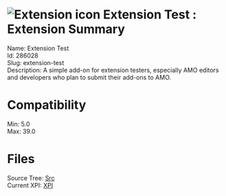 # ![Extension icon](https://addons.thunderbird.net/user-media/addon_icons/286/286028-64.png?modified=1341937221) Extension Test : Extension Summary

Name: Extension Test  
Id: 286028  
Slug: extension-test  
Description: A simple add-on for extension testers, especially AMO editors and developers who plan to submit their add-ons to AMO.
  

# Compatibility
Min: 5.0  
Max: 39.0  

# Files

Source Tree: [Src](C:/Dev/Thunderbird/ThunderKdB/xall/xOther/286028-extension-test/src)  
Current XPI: [XPI](C:/Dev/Thunderbird/ThunderKdB/xall/xOther/286028-extension-test/xpi)  



